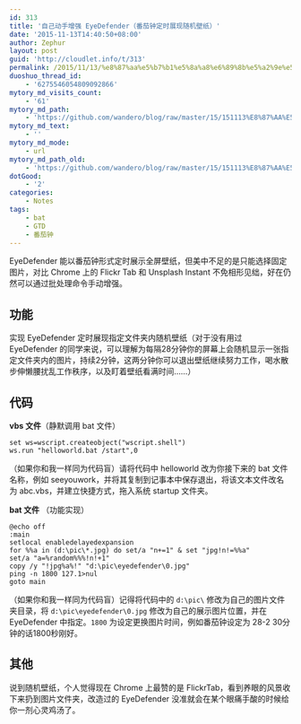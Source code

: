 ```yaml
---
id: 313
title: '自己动手增强 EyeDefender（番茄钟定时展现随机壁纸）'
date: '2015-11-13T14:40:50+08:00'
author: Zephur
layout: post
guid: 'http://cloudlet.info/t/313'
permalink: /2015/11/13/%e8%87%aa%e5%b7%b1%e5%8a%a8%e6%89%8b%e5%a2%9e%e5%bc%ba-eyedefender%ef%bc%88%e7%95%aa%e8%8c%84%e9%92%9f%e5%ae%9a%e6%97%b6%e5%b1%95%e7%8e%b0%e9%9a%8f%e6%9c%ba%e5%a3%81%e7%ba%b8%ef%bc%89/
duoshuo_thread_id:
    - '6275546054809092866'
mytory_md_visits_count:
    - '61'
mytory_md_path:
    - 'https://github.com/wandero/blog/raw/master/15/151113%E8%87%AA%E5%B7%B1%E5%8A%A8%E6%89%8B%E5%A2%9E%E5%BC%BA%20EyeDefender%EF%BC%88%E7%95%AA%E8%8C%84%E9%92%9F%E5%AE%9A%E6%97%B6%E5%B1%95%E7%8E%B0%E9%9A%8F%E6%9C%BA%E5%A3%81%E7%BA%B8%EF%BC%89.md'
mytory_md_text:
    - ''
mytory_md_mode:
    - url
mytory_md_path_old:
    - 'https://github.com/wandero/blog/raw/master/15/151113%E8%87%AA%E5%B7%B1%E5%8A%A8%E6%89%8B%E5%A2%9E%E5%BC%BA%20EyeDefender%EF%BC%88%E7%95%AA%E8%8C%84%E9%92%9F%E5%AE%9A%E6%97%B6%E5%B1%95%E7%8E%B0%E9%9A%8F%E6%9C%BA%E5%A3%81%E7%BA%B8%EF%BC%89.md'
dotGood:
    - '2'
categories:
    - Notes
tags:
    - bat
    - GTD
    - 番茄钟
---
```


EyeDefender 能以番茄钟形式定时展示全屏壁纸，但美中不足的是只能选择固定图片，对比 Chrome 上的 Flickr Tab 和 Unsplash Instant 不免相形见绌，好在仍然可以通过批处理命令手动增强。

<!-- more -->

## 功能

实现 EyeDefender 定时展现指定文件夹内随机壁纸（对于没有用过 EyeDefender 的同学来说，可以理解为每隔28分钟你的屏幕上会随机显示一张指定文件夹内的图片，持续2分钟，这两分钟你可以退出壁纸继续努力工作，喝水散步伸懒腰扰乱工作秩序，以及盯着壁纸看满时间……）

## 代码

**vbs 文件**（静默调用 bat 文件）

```
set ws=wscript.createobject("wscript.shell")
ws.run "helloworld.bat /start",0
```

（如果你和我一样同为代码盲）请将代码中 helloworld 改为你接下来的 bat 文件名称，例如 seeyouwork，并将其复制到记事本中保存退出，将该文本文件改名为 abc.vbs，并建立快捷方式，拖入系统 startup 文件夹。

**bat 文件** （功能实现）

```
@echo off
:main
setlocal enabledelayedexpansion
for %%a in (d:\pic\*.jpg) do set/a "n+=1" & set "jpg!n!=%%a"
set/a "a=%random%%%!n!+1"
copy /y "!jpg%a%!" "d:\pic\eyedefender\0.jpg"
ping -n 1800 127.1>nul
goto main
```

（如果你和我一样同为代码盲）记得将代码中的 `d:\pic\` 修改为自己的图片文件夹目录，将 `d:\pic\eyedefender\0.jpg` 修改为自己的展示图片位置，并在 EyeDefender 中指定。`1800` 为设定更换图片时间，例如番茄钟设定为 28-2 30分钟的话1800秒刚好。

## 其他

说到随机壁纸，个人觉得现在 Chrome 上最赞的是 FlickrTab，看到养眼的风景收下来扔到图片文件夹，改造过的 EyeDefender 没准就会在某个眼痛手酸的时候给你一剂心灵鸡汤了。